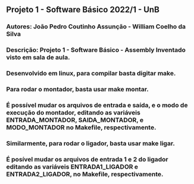 ## Projeto 1 - Software Básico 2022/1 - UnB

### Autores: **João Pedro Coutinho Assunção - William Coelho da Silva**

### Descrição: **Projeto 1 - Software Básico** - Assembly Inventado visto em sala de aula.

### Desenvolvido em linux, para compilar basta digitar **make**.

### Para rodar o montador, basta usar **make montar**.

### É possível mudar os arquivos de entrada e saída, e o modo de execução do montador, editando as variáveis **ENTRADA_MONTADOR**, **SAIDA_MONTADOR**, e **MODO_MONTADOR** no Makefile, respectivamente.

### Similarmente, para rodar o ligador, basta usar **make ligar**.

### É posível mudar os arquivos de entrada 1 e 2 do ligador editando as variáveis **ENTRADA1_LIGADOR** e **ENTRADA2_LIGADOR**, no Makefile, respectivamente.

